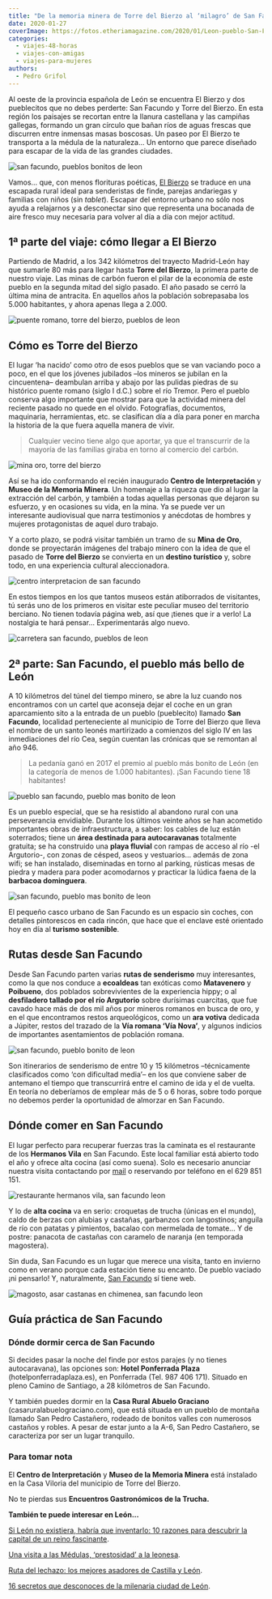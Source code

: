 ```yaml
---
title: "De la memoria minera de Torre del Bierzo al ‘milagro’ de San Facundo"
date: 2020-01-27
coverImage: https://fotos.etheriamagazine.com/2020/01/Leon-pueblo-San-Facundo.jpg
categories: 
  - viajes-48-horas
  - viajes-con-amigas
  - viajes-para-mujeres
authors: 
  - Pedro Grifol
---
```


Al oeste de la provincia española de León se encuentra El Bierzo y dos pueblecitos que 
no debes perderte: San Facundo y Torre del Bierzo. En esta región los paisajes se 
recortan entre la llanura castellana y las campiñas gallegas, formando un gran círculo 
que bañan ríos de aguas frescas que discurren entre inmensas masas boscosas. Un paseo 
por El Bierzo te transporta a la médula de la naturaleza… Un entorno que parece diseñado 
para escapar de la vida de las grandes ciudades. 

![san facundo, pueblos bonitos de leon](https://fotos.etheriamagazine.com/2020/01/Leon-pueblo-San-Facundo.jpg "San Facundo, el pueblo más bonito de León. © Pedro Grifol")

Vamos… que, con menos florituras poéticas, [El Bierzo](https://www.turismodelbierzo.es/) 
se traduce en una escapada rural ideal para senderistas de finde, parejas andariegas y 
familias con niños (sin _tablet_). Escapar del entorno urbano no sólo nos ayuda a 
relajarnos y a desconectar sino que representa una bocanada de aire fresco muy necesaria 
para volver al día a día con mejor actitud. 

## 1ª parte del viaje: cómo llegar a El Bierzo

Partiendo de Madrid, a los 342 kilómetros del trayecto Madrid-León hay que sumarle 80 
más para llegar hasta **Torre del Bierzo**, la primera parte de nuestro viaje. Las minas 
de carbón fueron el pilar de la economía de este pueblo en la segunda mitad del siglo 
pasado. El año pasado se cerró la última mina de antracita. En aquellos años la 
población sobrepasaba los 5.000 habitantes, y ahora apenas llega a 2.000. 

![puente romano, torre del bierzo, pueblos de leon](https://fotos.etheriamagazine.com/2020/01/Torre-del-Bierzo-Puente-romano.jpg "Puente romano de Torre del Bierzo. © P. Grifol")

## Cómo es Torre del Bierzo

El lugar ‘ha nacido’ como otro de esos pueblos que se van vaciando poco a poco, en el 
que los jóvenes jubilados –los mineros se jubilan en la cincuentena– deambulan arriba y 
abajo por las pulidas piedras de su histórico puente romano (siglo I d.C.) sobre el río 
Tremor. Pero el pueblo conserva algo importante que mostrar para que la actividad minera 
del reciente pasado no quede en el olvido. Fotografías, documentos, maquinaria, 
herramientas, etc. se clasifican día a día para poner en marcha la historia de la que 
fuera aquella manera de vivir. 

> Cualquier vecino tiene algo que aportar, ya que el transcurrir de la mayoría de las 
> familias giraba en torno al comercio del carbón. 

![mina oro, torre del bierzo](https://fotos.etheriamagazine.com/2020/01/Mina-de-Oro-Torre-del-Bierzo.jpg "Mina de oro de Torre del Bierzo. © P.G.")

Así se ha ido conformando el recién inaugurado **Centro de Interpretación** y **Museo de 
la Memoria Minera**. Un homenaje a la riqueza que dio al lugar la extracción del carbón, 
y también a todas aquellas personas que dejaron su esfuerzo, y en ocasiones su vida, en 
la mina. Ya se puede ver un interesante audiovisual que narra testimonios y anécdotas de 
hombres y mujeres protagonistas de aquel duro trabajo. 

Y a corto plazo, se podrá visitar también un tramo de su **Mina de Oro**, donde se 
proyectarán imágenes del trabajo minero con la idea de que el pasado de **Torre del 
Bierzo** se convierta en un **destino turístico** y, sobre todo, en una experiencia 
cultural aleccionadora. 

![centro interpretacion de san facundo](https://fotos.etheriamagazine.com/2020/01/Centro-de-interpretacion-memoria-minera.jpg "Centro de Interpretación y Museo de la Memoria Minera. © P. Grifol")

En estos tiempos en los que tantos museos están atiborrados de visitantes, tú serás uno 
de los primeros en visitar este peculiar museo del territorio berciano. No tienen 
todavía página web, así que ¡tienes que ir a verlo! La nostalgia te hará pensar… 
Experimentarás algo nuevo. 

![carretera san facundo, pueblos de leon](https://fotos.etheriamagazine.com/2020/01/carretera-san-facundo.jpg "Tramo de la carretera que lleva a San Facundo. © P.Grifol")

## 2ª parte: San Facundo, el pueblo más bello de León

A 10 kilómetros del túnel del tiempo minero, se abre la luz cuando nos encontramos con 
un cartel que aconseja dejar el coche en un gran aparcamiento sito a la entrada de un 
pueblo (pueblecito) llamado **San Facundo**, localidad perteneciente al municipio de 
Torre del Bierzo que lleva el nombre de un santo leonés martirizado a comienzos del 
siglo IV en las inmediaciones del río Cea, según cuentan las crónicas que se remontan al 
año 946. 

> La pedanía ganó en 2017 el premio al pueblo más bonito de León (en la categoría de menos 
> de 1.000 habitantes). ¡San Facundo tiene 18 habitantes! 

![pueblo san facundo, pueblo mas bonito de leon](https://fotos.etheriamagazine.com/2020/01/Ricardo-Vila-alcalde-de-San-Facundo.jpg "Ricardo Vila, alcalde de San Facundo, posa junto al cartel que reconoce la belleza de la población. © P. Grifol")

Es un pueblo especial, que se ha resistido al abandono rural con una perseverancia 
envidiable. Durante los últimos veinte años se han acometido importantes obras de 
infraestructura, a saber: los cables de luz están soterrados; tiene un **área destinada 
para autocaravanas** totalmente gratuita; se ha construido una **playa fluvial** con 
rampas de acceso al río -el Argutorio-, con zonas de césped, aseos y vestuarios… además 
de zona wifi; se han instalado, diseminadas en torno al parking, rústicas mesas de 
piedra y madera para poder acomodarnos y practicar la lúdica faena de la **barbacoa 
dominguera**. 

![san facundo, pueblo mas bonito de leon](https://fotos.etheriamagazine.com/2020/01/imagenes-San-Facundo.jpg "Diversas estampas de San Facundo. © P. Grifol")

El pequeño casco urbano de San Facundo es un espacio sin coches, con detalles 
pintorescos en cada rincón, que hace que el enclave esté orientado hoy en día al 
**turismo sostenible**. 

## Rutas desde San Facundo

Desde San Facundo parten varias **rutas de senderismo** muy interesantes, como la que 
nos conduce a **ecoaldeas** tan exóticas como **Matavenero** y **Poibueno**, dos 
poblados sobrevivientes de la experiencia hippy; o al **desfiladero tallado por el río 
Argutorio** sobre durísimas cuarcitas, que fue cavado hace más de dos mil años por 
mineros romanos en busca de oro, y en el que encontramos restos arqueológicos, como un 
**ara votiva** dedicada a Júpiter, restos del trazado de la **Vía romana ‘Vía Nova’**, y 
algunos indicios de importantes asentamientos de población romana. 

![san facundo, pueblo bonito de leon](https://fotos.etheriamagazine.com/2020/01/San-Facundo-pueblo-bonito-leon.jpg "San Facundo tiene 18 habitantes. © P.Grifol")

Son itinerarios de senderismo de entre 10 y 15 kilómetros –técnicamente clasificados 
como ‘con dificultad media’– en los que conviene saber de antemano el tiempo que 
transcurrirá entre el camino de ida y el de vuelta. En teoría no deberíamos de emplear 
más de 5 o 6 horas, sobre todo porque no debemos perder la oportunidad de almorzar en 
San Facundo. 

## Dónde comer en San Facundo

El lugar perfecto para recuperar fuerzas tras la caminata es el restaurante de los 
**Hermanos Vila** en San Facundo. Este local familiar está abierto todo el año y ofrece 
alta cocina (así como suena). Solo es necesario anunciar nuestra visita contactando por [mail](http://mvilapaz@gmail.com) 
o reservando por teléfono en el 629 851 151. 

![restaurante hermanos vila, san facundo leon](https://fotos.etheriamagazine.com/2020/01/Marga-Vila-chef-del-Restaurente-Hermanos-Vila.jpg "Marga Vila y algunos platos del restaurante: bacalao con tomate, berzas con alubias y castañas, y garbanzos con langostinos. © P. Grifol")

Y lo de **alta cocina** va en serio: croquetas de trucha (únicas en el mundo), caldo de 
berzas con alubias y castañas, garbanzos con langostinos; anguila de río con patatas y 
pimientos, bacalao con mermelada de tomate… Y de postre: panacota de castañas con 
caramelo de naranja (en temporada magostera). 

Sin duda, San Facundo es un lugar que merece una visita, tanto en invierno como en 
verano porque cada estación tiene su encanto. De pueblo vaciado ¡ni pensarlo! Y, 
naturalmente, [San Facundo](http://www.sanfacundo.es) sí tiene web. 

![magosto, asar castanas en chimenea, san facundo leon](https://fotos.etheriamagazine.com/2020/01/leon-san-facundo-magosto.jpg "Gran invento para asar las castañas. ©P. Grifol")

## Guía práctica de San Facundo

### Dónde dormir cerca de San Facundo

Si decides pasar la noche del finde por estos parajes (y no tienes autocaravana), las 
opciones son: **Hotel Ponferrada Plaza** (hotelponferradaplaza.es), en Ponferrada (Tel. 
987 406 171). Situado en pleno Camino de Santiago, a 28 kilómetros de San Facundo. 

Y también puedes dormir en la **Casa Rural Abuelo Graciano** 
(casaruralabuelograciano.com), que está situada en un pueblo de montaña llamado San 
Pedro Castañero, rodeado de bonitos valles con numerosos castaños y robles. A pesar de 
estar junto a la A-6, San Pedro Castañero, se caracteriza por ser un lugar tranquilo. 

### Para tomar nota

El **Centro de Interpretación** y **Museo de la Memoria Minera** está instalado en la 
Casa Viloria del municipio de Torre del Bierzo. 

No te pierdas sus **Encuentros Gastronómicos de la Trucha.** 

**También te puede interesar en León...** 

[Si León no existiera, habría que inventarlo: 10 razones para descubrir la capital de un 
reino 
fascinante](https://etheriamagazine.com/2020/12/28/10-razones-para-descubrir-leon-una-capital-unica-y-diferente/). 

[Una visita a las Médulas, ‘prestosidad’ a la 
leonesa](https://etheriamagazine.com/2020/05/11/escapadas-por-espana-las-medulas-leon/). 

[Ruta del lechazo: los mejores asadores de Castilla y 
León](https://etheriamagazine.com/2019/04/25/viajar-con-amigas-ruta-del-lechazo-mejores-asadores-castilla-y-leon/). 

[16 secretos que desconoces de la milenaria ciudad de 
León](https://etheriamagazine.com/2020/12/16/16-lugares-secretos-y-leyendas-de-leon-capital/).
